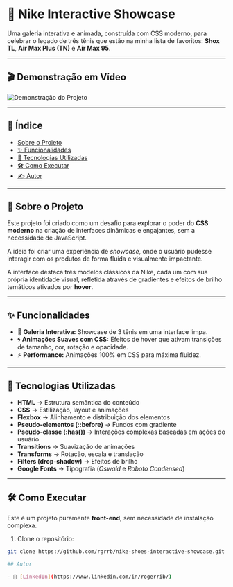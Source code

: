 # 👟 Nike Interactive Showcase

Uma galeria interativa e animada, construída com CSS moderno, para celebrar o legado de três tênis que estão na minha lista de favoritos: **Shox TL**, **Air Max Plus (TN)** e **Air Max 95**.

---

## 🎬 Demonstração em Vídeo

![Demonstração do Projeto](./img/preview.gif)

---

## 📜 Índice
- [Sobre o Projeto](#-sobre-o-projeto)
- [✨ Funcionalidades](#-funcionalidades)
- [🚀 Tecnologias Utilizadas](#-tecnologias-utilizadas)
- [🛠️ Como Executar](#️-como-executar)
- [✍️ Autor](#-autor)

---

## 📖 Sobre o Projeto

Este projeto foi criado como um desafio para explorar o poder do **CSS moderno** na criação de interfaces dinâmicas e engajantes, sem a necessidade de JavaScript.  

A ideia foi criar uma experiência de *showcase*, onde o usuário pudesse interagir com os produtos de forma fluida e visualmente impactante.  

A interface destaca três modelos clássicos da Nike, cada um com sua própria identidade visual, refletida através de gradientes e efeitos de brilho temáticos ativados por **hover**.

---

## ✨ Funcionalidades

- 🎨 **Galeria Interativa:** Showcase de 3 tênis em uma interface limpa.
- 🌀 **Animações Suaves com CSS:** Efeitos de hover que ativam transições de tamanho, cor, rotação e opacidade.
- ⚡ **Performance:** Animações 100% em CSS para máxima fluidez.

---

## 🚀 Tecnologias Utilizadas

- **HTML** → Estrutura semântica do conteúdo  
- **CSS** → Estilização, layout e animações  
- **Flexbox** → Alinhamento e distribuição dos elementos  
- **Pseudo-elementos (::before)** → Fundos com gradiente  
- **Pseudo-classe (:has())** → Interações complexas baseadas em ações do usuário  
- **Transitions** → Suavização de animações  
- **Transforms** → Rotação, escala e translação  
- **Filters (drop-shadow)** → Efeitos de brilho  
- **Google Fonts** → Tipografia (*Oswald* e *Roboto Condensed*)  

---

## 🛠️ Como Executar

Este é um projeto puramente **front-end**, sem necessidade de instalação complexa.  

1. Clone o repositório:

```bash
git clone https://github.com/rgrrb/nike-shoes-interactive-showcase.git

## Autor

- 💼 [LinkedIn](https://www.linkedin.com/in/rogerrib/)  

